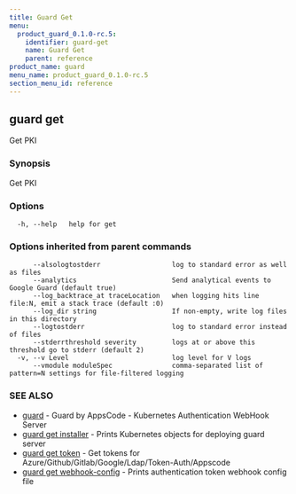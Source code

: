 ```yaml
---
title: Guard Get
menu:
  product_guard_0.1.0-rc.5:
    identifier: guard-get
    name: Guard Get
    parent: reference
product_name: guard
menu_name: product_guard_0.1.0-rc.5
section_menu_id: reference
---
```

## guard get

Get PKI

### Synopsis

Get PKI

### Options

```
  -h, --help   help for get
```

### Options inherited from parent commands

```
      --alsologtostderr                  log to standard error as well as files
      --analytics                        Send analytical events to Google Guard (default true)
      --log_backtrace_at traceLocation   when logging hits line file:N, emit a stack trace (default :0)
      --log_dir string                   If non-empty, write log files in this directory
      --logtostderr                      log to standard error instead of files
      --stderrthreshold severity         logs at or above this threshold go to stderr (default 2)
  -v, --v Level                          log level for V logs
      --vmodule moduleSpec               comma-separated list of pattern=N settings for file-filtered logging
```

### SEE ALSO

* [guard](/docs/reference/guard.md)	 - Guard by AppsCode - Kubernetes Authentication WebHook Server
* [guard get installer](/docs/reference/guard_get_installer.md)	 - Prints Kubernetes objects for deploying guard server
* [guard get token](/docs/reference/guard_get_token.md)	 - Get tokens for Azure/Github/Gitlab/Google/Ldap/Token-Auth/Appscode
* [guard get webhook-config](/docs/reference/guard_get_webhook-config.md)	 - Prints authentication token webhook config file

